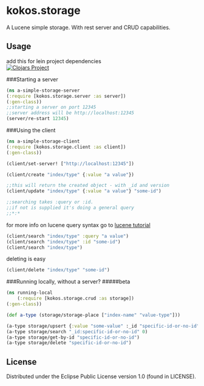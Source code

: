 # kokos.storage

A Lucene simple storage. With rest server and CRUD capabilities.

## Usage

add this for lein project dependencies  
[![Clojars Project](https://img.shields.io/clojars/v/org.clojars.kokos/storage.svg)](https://clojars.org/org.clojars.kokos/storage)


###Starting a server
```clojure
(ns a-simple-storage-server
(:require [kokos.storage.server :as server])
(:gen-class))
;;starting a server on port 12345
;;server address will be http://localhost:12345
(server/re-start 12345)
```
###Using the client
```clojure
(ns a-simple-storage-client
(:require [kokos.storage.client :as client])
(:gen-class))

(client/set-server! ["http://localhost:12345"])

(client/create "index/type" {:value "a value"})

;;this will return the created object - with _id and version
(client/update "index/type" {:value "a value"} "some-id")

;;searching takes :query or :id. 
;;if not is supplied it's doing a general query
;;*:*
```

for more info on lucene query syntax
go to  [lucene tutorial](http://www.lucenetutorial.com/lucene-query-syntax.html)

```clojure
(client/search "index/type" :query "a value")
(client/search "index/type" :id "some-id")
(client/search "index/type")
```
deleting is easy

```clojure
(client/delete "index/type" "some-id")

```

###Running locally, without a server?
#####beta
```clojure
(ns running-local
	(:require [kokos.storage.crud :as storage])
(:gen-class))

(def a-type (storage/storage-place ["index-name" "value-type"]))

(a-type storage/upsert {:value "some-value" :_id "specific-id-or-no-id"})
(a-type storage/search "_id:specific-id-or-no-id" 0)
(a-type storage/get-by-id "specific-id-or-no-id")
(a-type storage/delete "specific-id-or-no-id")

```



## License

Distributed under the Eclipse Public License version 1.0 (found in LICENSE).
